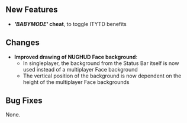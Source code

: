 ## New Features

- **_'BABYMODE'_ cheat**, to toggle ITYTD benefits

## Changes

- **Improved drawing of NUGHUD Face background**:
  - In singleplayer, the background from the Status Bar itself is now used
    instead of a multiplayer Face background
  - The vertical position of the background is now dependent on the height
    of the multiplayer Face backgrounds

## Bug Fixes

None.
